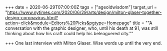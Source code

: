 +++
date = 2020-06-29T07:00:00Z
tags = ["ageoldwisdom"]
target_url = "https://www.nytimes.com/2020/06/29/arts/design/milton-glaser-together-design-coronavirus.html?action=click&module=Editors%20Picks&pgtype=Homepage"
title = "\"A conversation with the graphic designer, who, until his death at 91, was still thinking about how his craft could help his beleaguered city.\""

+++
One last interview with Milton Glaser. Wise words up until the very end. 